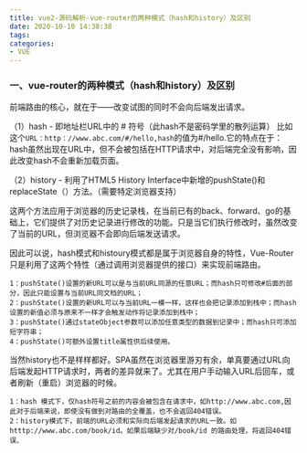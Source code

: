 ```yaml
---
title: vue2-源码解析-vue-router的两种模式（hash和history）及区别
date: 2020-10-10 14:38:38
tags:
categories:
- VUE
---
```

### 一、vue-router的两种模式（hash和history）及区别

前端路由的核心，就在于——改变试图的同时不会向后端发出请求。

（1）hash - 即地址栏URL中的 # 符号（此hash不是密码学里的散列运算）
比如这个```URL：http：//www.abc.com/#/hello,hash```的值为#/hello.它的特点在于：hash虽然出现在URL中，但不会被包括在HTTP请求中，对后端完全没有影响，因此改变hash不会重新加载页面。

（2）history - 利用了HTML5 History Interface中新增的pushState()和replaceState（）方法。（需要特定浏览器支持）

这两个方法应用于浏览器的历史记录栈，在当前已有的back、forward、go的基础上，它们提供了对历史记录进行修改的功能。只是当它们执行修改时，虽然改变了当前的URL，但浏览器不会即向后端发送请求。

因此可以说，hash模式和histoury模式都是属于浏览器自身的特性，Vue-Router只是利用了这两个特性（通过调用浏览器提供的接口）来实现前端路由。

```
1：pushState()设置的新URL可以是与当前URL同源的任意URL；而hash只可修改#后面的部分，因此只能设置与当前URL同文档的URL；
2：pushState()设置的新URL可以与当前URL一模一样，这样也会把记录添加到栈中；而hash设置的新值必须与原来不一样才会触发动作将记录添加到栈中；
3：pushState()通过stateObject参数可以添加任意类型的数据到记录中；而hash只可添加短字符串；
4：pushState()可额外设置title属性供后续使用。
```

当然history也不是样样都好。SPA虽然在浏览器里游刃有余，单真要通过URL向后端发起HTTP请求时，两者的差异就来了。尤其在用户手动输入URL后回车，或者刷新（重启）浏览器的时候。

```
1：hash 模式下，仅hash符号之前的内容会被包含在请求中，如http://www.abc.com,因此对于后端来说，即使没有做到对路由的全覆盖，也不会返回404错误。
2：history模式下，前端的URL必须和实际向后端发起请求的URL一致。如htttp://www.abc.com/book/id。如果后端缺少对/book/id 的路由处理，将返回404错误、
```
